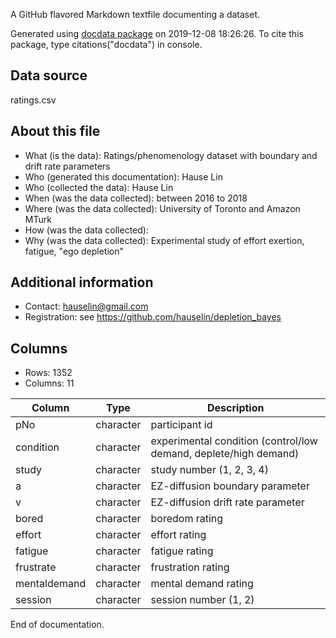 A GitHub flavored Markdown textfile documenting a dataset.

Generated using [docdata package](https://hauselin.github.io/docdata/) on 2019-12-08 18:26:26.
To cite this package, type citations("docdata") in console.

## Data source

ratings.csv

## About this file

* What (is the data): Ratings/phenomenology dataset with boundary and drift rate parameters
* Who (generated this documentation): Hause Lin
* Who (collected the data): Hause Lin
* When (was the data collected): between 2016 to 2018
* Where (was the data collected): University of Toronto and Amazon MTurk
* How (was the data collected): 
* Why (was the data collected): Experimental study of effort exertion, fatigue, "ego depletion"

## Additional information

* Contact: hauselin@gmail.com
* Registration: see https://github.com/hauselin/depletion_bayes

## Columns

* Rows: 1352
* Columns: 11

| Column        | Type       | Description                                                       |
| ------------- | ---------- | ----------------------------------------------------------------- |
| pNo           | character  | participant id                                                    |
| condition     | character  | experimental condition (control/low demand, deplete/high demand)  |
| study         | character  | study number (1, 2, 3, 4)                                         |
| a             | character  | EZ-diffusion boundary parameter                                   |
| v             | character  | EZ-diffusion drift rate parameter                                 |
| bored         | character  | boredom rating                                                    |
| effort        | character  | effort rating                                                     |
| fatigue       | character  | fatigue rating                                                    |
| frustrate     | character  | frustration rating                                                |
| mentaldemand  | character  | mental demand rating                                              |
| session       | character  | session number (1, 2)                                             |

End of documentation.

